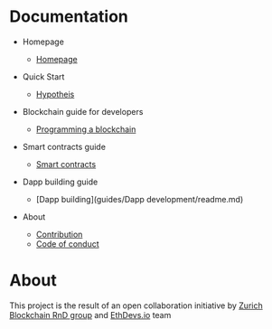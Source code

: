 Documentation
=============
 * Homepage

    * [Homepage](./homepage.md)
    
* Quick Start
    * [Hypotheis](guides/hypothesis.md)

* Blockchain guide for developers
    * [Programming a blockchain](guides/blockchain/guide.md)

* Smart contracts guide
    * [Smart contracts](guides/ethereum/contracts.md)
    
* Dapp building guide
    * [Dapp building](guides/Dapp development/readme.md)

* About
    * [Contribution](about/contribution.md)
    * [Code of conduct](about/codeofconduct.md)

About
=============
This project is the result of an open collaboration initiative by [Zurich Blockchain RnD group](https://zbrd.org/) and [EthDevs.io](https://www.ethdevs.io/) team


